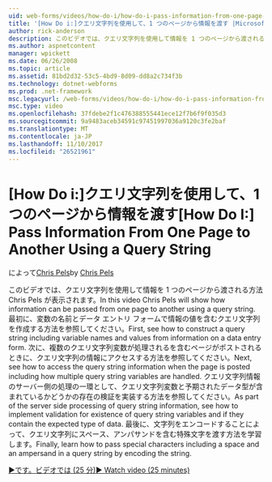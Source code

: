 ```yaml
---
uid: web-forms/videos/how-do-i/how-do-i-pass-information-from-one-page-to-another-using-a-query-string
title: '[How Do i:]クエリ文字列を使用して、1 つのページから情報を渡す |Microsoft ドキュメント'
author: rick-anderson
description: このビデオでは、クエリ文字列を使用して情報を 1 つのページから渡される方法 Chris Pels が表示されます。 まず、内のクエリ文字列を作成する方法を参照してください.
ms.author: aspnetcontent
manager: wpickett
ms.date: 06/26/2008
ms.topic: article
ms.assetid: 81bd2d32-53c5-4bd9-8d09-dd8a2c734f3b
ms.technology: dotnet-webforms
ms.prod: .net-framework
msc.legacyurl: /web-forms/videos/how-do-i/how-do-i-pass-information-from-one-page-to-another-using-a-query-string
msc.type: video
ms.openlocfilehash: 37fdebe2f1c476388555441ece12f7b6f9f035d3
ms.sourcegitcommit: 9a9483aceb34591c97451997036a9120c3fe2baf
ms.translationtype: MT
ms.contentlocale: ja-JP
ms.lasthandoff: 11/10/2017
ms.locfileid: "26521961"
---
```

<a name="how-do-i-pass-information-from-one-page-to-another-using-a-query-string"></a><span data-ttu-id="09229-104">[How Do i:]クエリ文字列を使用して、1 つのページから情報を渡す</span><span class="sxs-lookup"><span data-stu-id="09229-104">[How Do I:] Pass Information From One Page to Another Using a Query String</span></span>
====================
<span data-ttu-id="09229-105">によって[Chris Pels](https://twitter.com/chrispels)</span><span class="sxs-lookup"><span data-stu-id="09229-105">by [Chris Pels](https://twitter.com/chrispels)</span></span>

<span data-ttu-id="09229-106">このビデオでは、クエリ文字列を使用して情報を 1 つのページから渡される方法 Chris Pels が表示されます。</span><span class="sxs-lookup"><span data-stu-id="09229-106">In this video Chris Pels will show how information can be passed from one page to another using a query string.</span></span> <span data-ttu-id="09229-107">最初に、変数の名前とデータ エントリ フォームで情報の値を含むクエリ文字列を作成する方法を参照してください。</span><span class="sxs-lookup"><span data-stu-id="09229-107">First, see how to construct a query string including variable names and values from information on a data entry form.</span></span> <span data-ttu-id="09229-108">次に、複数のクエリ文字列変数が処理されるを含むページがポストされるときに、クエリ文字列の情報にアクセスする方法を参照してください。</span><span class="sxs-lookup"><span data-stu-id="09229-108">Next, see how to access the query string information when the page is posted including how multiple query string variables are handled.</span></span> <span data-ttu-id="09229-109">クエリ文字列情報のサーバー側の処理の一環として、クエリ文字列変数と予期されたデータ型が含まれているかどうかの存在の検証を実装する方法を参照してください。</span><span class="sxs-lookup"><span data-stu-id="09229-109">As part of the server side processing of query string information, see how to implement validation for existence of query string variables and if they contain the expected type of data.</span></span> <span data-ttu-id="09229-110">最後に、文字列をエンコードすることによって、クエリ文字列にスペース、アンパサンドを含む特殊文字を渡す方法を学習します。</span><span class="sxs-lookup"><span data-stu-id="09229-110">Finally, learn how to pass special characters including a space and an ampersand in a query string by encoding the string.</span></span>

[<span data-ttu-id="09229-111">&#9654;です。ビデオでは (25 分)</span><span class="sxs-lookup"><span data-stu-id="09229-111">&#9654; Watch video (25 minutes)</span></span>](https://channel9.msdn.com/Blogs/ASP-NET-Site-Videos/how-do-i-pass-information-from-one-page-to-another-using-a-query-string)
